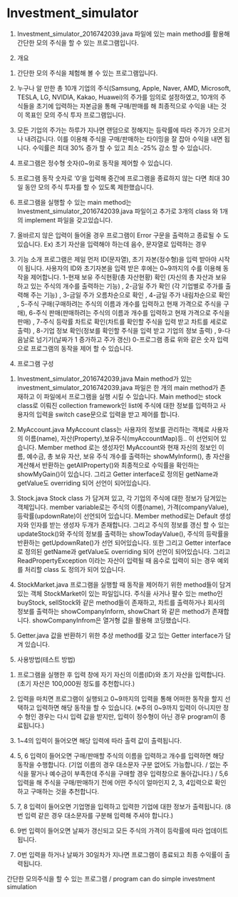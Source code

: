 # Investment_simulator
1. Investment_simulator_2016742039.java 파일에 있는 main method를 활용해 간단한 모의 주식을 할 수 있는 프로그램입니다.

2. 개요
1) 간단한 모의 주식을 체험해 볼 수 있는 프로그램입니다.

2) 누구나 알 만한 총 10개 기업의 주식(Samsung, Apple, Naver, AMD, Microsoft, TESLA, LG, NVIDIA, Kakao, Huawei)의 주가를 임의로 설정하였고, 10개의 주식들을 초기에 입력하는 자본금을 통해 구매/판매를 해 최종적으로 수익을 내는 것이 목표인 모의 주식 투자 프로그램입니다.

3) 모든 기업의 주가는 하루가 지나면 랜덤으로 정해지는 등락률에 따라 주가가 오르거나 내려갑니다. 이를 이용해 주식을 구매/판매하는 타이밍을 잘 잡아 수익을 내면 됩니다. 수익률은 최대 30% 증가 할 수 있고 
최소 -25% 감소 할 수 있습니다.

4) 프로그램은 정수형 숫자(0~9)로 동작을 제어할 수 있습니다. 

5) 프로그램 동작 숫자로 ‘0’을 입력해 중간에 프로그램을 종료하지 않는 다면 최대 30일 동안 모의 주식 투자를 할 수 있도록 제한했습니다.

6) 프로그램을 실행할 수 있는 main method는 Investment_simulator_2016742039.java 파일이고 추가로 3개의 class 와 1개의 implement 파일을 갖고있습니다.

7) 올바르지 않은 입력이 들어올 경우 프로그램이 Error 구문을 출력하고 종료될 수 도 있습니다.
Ex) 초기 자산을 입력해야 하는데 음수, 문자열로 입력하는 경우

3. 기능 소개
프로그램은 제일 먼저 ID(문자열), 초기 자본(정수형)을 입력 받아야 시작이 됩니다.
사용자의 ID와 초기자본을 입력 받은 후에는 0~9까지의 수를 이용해 동작을 제어합니다.
1-현재 보유 주식현황(총 자산현황) 확인 (자신의 총 자산과 보유하고 있는 주식의 개수를 출력하는 기능) ,
2-금일 주가 확인 (각 기업별로 주가를 출력해 주는 기능) ,
3-금일 주가 오름차순으로 확인 , 4-금일 주가 내림차순으로 확인 ,
5-주식 구매(구매하려는 주식의 이름과 개수를 입력하고 현재 가격으로 주식을 구매), 6-주식 판매(판매하려는 주식의 이름과 개수를 입력하고 현재 가격으로 주식을 판매) ,
7-주식 등락률 차트로 확인(차트를 확인할 주식을 입력 받고 차트를 세로로 출력) ,
8-기업 정보 확인(정보를 확인할 주식을 입력 받고 기업의 정보 출력) ,
9-다음날로 넘기기(날짜가 1 증가하고 주가 갱신) 
0-프로그램 종료
위와 같은 숫자 입력으로 프로그램의 동작을 제어 할 수 있습니다.

4. 프로그램 구성
1) Investment_simulator_2016742039.java
Main method가 있는 investment_simulator_2016742039.java 파일은 한 개의 main method가 존재하고 이 파일에서 프로그램을 실행 시킬 수 있습니다. Main method는 stock class로 이뤄진 collection framework인 list에 주식에 대한 정보를 입력하고 사용자의 입력을 switch case문으로 입력을 받고 제어를 합니다.

2) MyAccount.java
MyAccount class는 사용자의 정보를 관리하는 객체로 사용자의 이름(name), 자산(Property),보유주식(myAccountMap)등.. 이 선언되어 있습니다. Member method 로는 생성자인 MyAccount와 현재 자신의 정보인 이름, 예수금, 총 보유 자산, 보유 주식 개수를 출력하는 showMyInform(), 총 자산을 계산해서 반환하는 getAllProperty()와 최종적으로 수익률을 확인하는 showMyGain()이 있습니다. 그리고 Getter interface로 정의된 getName과 getValue도 overriding 되어 선언이 되어있습니다.

3) Stock.java
Stock class 가 담겨져 있고, 각 기업의 주식에 대한 정보가 담겨있는 객체입니다. member variable로는 주식의 이름(name), 가격(companyValue), 등락률(updownRate)이 선언되어 있습니다. Member method로는 Default 생성자와 인자를 받는 생성자 두개가 존재합니다. 그리고 주식의 정보를 갱신 할 수 있는 updateStock()와 주식의 정보를 출력하는 showTodayValue(), 주식의 등락률을 반환하는 getUpdownRate()가 선언 되어있습니다. 또한 그리고 Getter interface로 정의된 getName과 getValue도 overriding 되어 선언이 되어있습니다. 그리고 ReadPropertyException 이라는 자산이 입력될 때 음수로 입력이 되는 경우 예외를 처리할 class 도 정의가 되어 있습니다.

4) StockMarket.java
프로그램을 실행할 때 동작을 제어하기 위한 method들이 담겨있는 객체 StockMarket이 있는 파일입니다. 주식을 사거나 팔수 있는 metho인 buyStock, sellStock와 같은 method들이 존재하고, 차트를 출력하거나 회사의 정보를 출력하는 showCompanyInform, showChart 와 같은 method가 존재합니다. showCompanyInfrom은 열거형 값을 활용해 코딩했습니다.

5) Getter.java
값을 반환하기 위한 추상 method를 갖고 있는 Getter interface가 담겨 있습니다.

5. 사용방법(테스트 방법)
1) 프로그램을 실행한 후 입력 창에 자기 자신의 이름(ID)와 초기 자산을 입력합니다. (초기 자산은 100,000원 정도를 추천합니다.)

2) 입력을 마치면 프로그램이 실행되고 0~9까지의 입력을 통해 어떠한 동작을 할지 선택하고 입력하면 해당 동작을 할 수 있습니다. (※주의 0~9까지 입력이 아니지만 정수 형인 경우는 다시 입력 값을 받지만, 입력이 정수형이 아닌 경우 program이 종료됩니다.)

3) 1~4의 입력이 들어오면 해당 입력에 따라 출력 값이 출력됩니다.

4) 5, 6 입력이 들어오면 구매/판매할 주식의 이름을 입력하고 개수를 입력하면 해당 동작을 수행합니다. (기업 이름의 경우 대소문자 구분 없어도 가능합니다. / 없는 주식을 팔거나 예수금이 부족한데 주식을 구매할 경우 입력창으로 돌아갑니다.) / 5,6 입력을 해 주식을 구매/판매하기 전에 어떤 주식이 얼마인지 2, 3, 4입력으로 확인하고 구매하는 것을 추천합니다.

5) 7, 8 입력이 들어오면 기업명을 입력하고 입력한 기업에 대한 정보가 출력됩니다. (8번 입력 같은 경우 대소문자를 구분해 입력해 주셔야 합니다.)

6) 9번 입력이 들어오면 날짜가 갱신되고 모든 주식의 가격이 등락률에 따라 업데이트 됩니다.

7) 0번 입력을 하거나 날짜가 30일차가 지나면 프로그램이 종료되고 최종 수익률이 출력됩니다.

간단한 모의주식을 할 수 있는 프로그램 / program can do simple investment simulation
